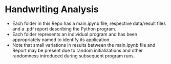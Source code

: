 # Handwriting Analysis

* Each folder in this Repo has a main.ipynb file, respective data/result files and a .pdf report describing the Python program. 
* Each folder represents an individual program and has been appropriately named to identify its application. 
* Note that small variations in results between the main.ipynb file and Report may be present due to random initializations and other randomness introduced during subsequent program runs.

